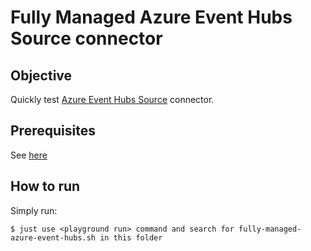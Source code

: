 # Fully Managed Azure Event Hubs Source connector

## Objective

Quickly test [Azure Event Hubs Source](https://docs.confluent.io/cloud/current/connectors/cc-azure-event-hubs-source.html) connector.


## Prerequisites

See [here](https://kafka-docker-playground.io/#/how-to-use?id=%f0%9f%8c%a4%ef%b8%8f-confluent-cloud-examples)


## How to run

Simply run:

```
$ just use <playground run> command and search for fully-managed-azure-event-hubs.sh in this folder
```
